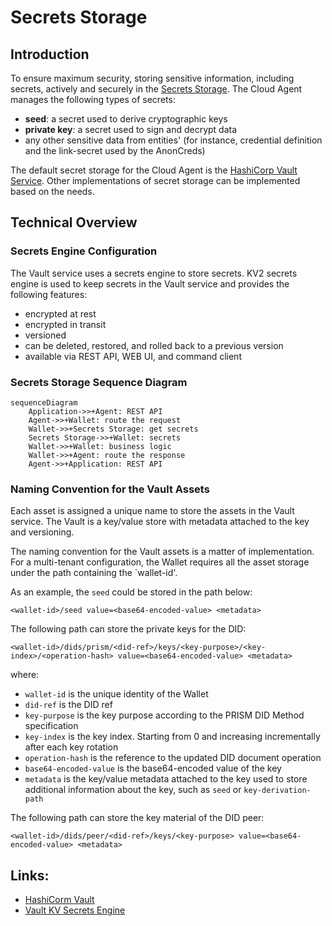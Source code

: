 # Secrets Storage

## Introduction

To ensure maximum security, storing sensitive information, including secrets, actively and securely in the [Secrets Storage](</home/concepts/glossary#secrets-storage>). The Cloud Agent manages the following types of secrets:

- **seed**: a secret used to derive cryptographic keys
- **private key**: a secret used to sign and decrypt data
- any other sensitive data from entities' (for instance, credential definition and the link-secret used by the AnonCreds)

The default secret storage for the Cloud Agent is the [HashiCorp Vault Service](</home/concepts/glossary#vault-service>). Other implementations of secret storage can be implemented based on the needs.

## Technical Overview

### Secrets Engine Configuration

The Vault service uses a secrets engine to store secrets. KV2 secrets engine is used to keep secrets in the Vault service and provides the following features:

- encrypted at rest
- encrypted in transit
- versioned
- can be deleted, restored, and rolled back to a previous version
- available via REST API, WEB UI, and command client

### Secrets Storage Sequence Diagram

```mermaid
sequenceDiagram
    Application->>+Agent: REST API
    Agent->>+Wallet: route the request
    Wallet->>+Secrets Storage: get secrets
    Secrets Storage->>+Wallet: secrets
    Wallet->>+Wallet: business logic
    Wallet->>+Agent: route the response
    Agent->>+Application: REST API
```

### Naming Convention for the Vault Assets

Each asset is assigned a unique name to store the assets in the Vault service. The Vault is a key/value store with metadata attached to the key and versioning.

The naming convention for the Vault assets is a matter of implementation. For a multi-tenant configuration, the Wallet requires all the asset storage under the path containing the `wallet-id'.

As an example, the `seed` could be stored in the path below:

```
<wallet-id>/seed value=<base64-encoded-value> <metadata>
```

The following path can store the private keys for the DID:

```
<wallet-id>/dids/prism/<did-ref>/keys/<key-purpose>/<key-index>/<operation-hash> value=<base64-encoded-value> <metadata>
```

where:

- `wallet-id` is the unique identity of the Wallet
- `did-ref` is the DID ref
- `key-purpose` is the key purpose according to the PRISM DID Method specification
- `key-index` is the key index. Starting from 0 and increasing incrementally after each key rotation
- `operation-hash` is the reference to the updated DID document operation
- `base64-encoded-value` is the base64-encoded value of the key
- `metadata` is the key/value metadata attached to the key used to store additional information about the key, such as `seed` or `key-derivation-path`

The following path can store the key material of the DID peer:

```
<wallet-id>/dids/peer/<did-ref>/keys/<key-purpose> value=<base64-encoded-value> <metadata>
```

## Links:

- [HashiCorm Vault](https://www.vaultproject.io/)
- [Vault KV Secrets Engine](https://www.vaultproject.io/docs/secrets/kv/kv-v2)
